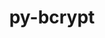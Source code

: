 ---
title: "py-bcrypt"
layout: cache
categories: [package, v0.21.0]
meta: {"versions": ["3.2.0"], "compilers": ["gcc@=11.4.0", "gcc@=9.4.0", "oneapi@=2023.2.0"], "oss": ["ubuntu20.04"], "platforms": ["linux"], "targets": ["neoverse_v1", "ppc64le", "x86_64_v3"], "stacks": ["e4s", "e4s-neoverse_v1", "e4s-oneapi", "e4s-power", "root"], "num_specs": 4, "num_specs_by_stack": {"e4s-neoverse_v1": 1, "root": 4, "e4s-power": 1, "e4s": 1, "e4s-oneapi": 1}}
spec_details: [{"hash": "wmwmjvolowl3ikesv266isrm7lbvmi6i", "compiler": "gcc@=11.4.0", "versions": ["3.2.0"], "os": "ubuntu20.04", "platform": "linux", "target": "neoverse_v1", "variants": ["build_system=python_pip"], "stacks": ["e4s-neoverse_v1", "root"], "size": "-", "tarball": "https://binaries.spack.io/releases/v0.21.0/build_cache/linux-ubuntu20.04-neoverse_v1/gcc-11.4.0/py-bcrypt-3.2.0/linux-ubuntu20.04-neoverse_v1-gcc-11.4.0-py-bcrypt-3.2.0-wmwmjvolowl3ikesv266isrm7lbvmi6i.spack"}, {"hash": "u7nh5duqvhjixbvlwoihwbc7hfbrar4c", "compiler": "gcc@=9.4.0", "versions": ["3.2.0"], "os": "ubuntu20.04", "platform": "linux", "target": "ppc64le", "variants": ["build_system=python_pip"], "stacks": ["e4s-power", "root"], "size": "-", "tarball": "https://binaries.spack.io/releases/v0.21.0/build_cache/linux-ubuntu20.04-ppc64le/gcc-9.4.0/py-bcrypt-3.2.0/linux-ubuntu20.04-ppc64le-gcc-9.4.0-py-bcrypt-3.2.0-u7nh5duqvhjixbvlwoihwbc7hfbrar4c.spack"}, {"hash": "bzakfxg5axmivriikuyypo5nklljkjxv", "compiler": "gcc@=11.4.0", "versions": ["3.2.0"], "os": "ubuntu20.04", "platform": "linux", "target": "x86_64_v3", "variants": ["build_system=python_pip"], "stacks": ["root", "e4s"], "size": "-", "tarball": "https://binaries.spack.io/releases/v0.21.0/build_cache/linux-ubuntu20.04-x86_64_v3/gcc-11.4.0/py-bcrypt-3.2.0/linux-ubuntu20.04-x86_64_v3-gcc-11.4.0-py-bcrypt-3.2.0-bzakfxg5axmivriikuyypo5nklljkjxv.spack"}, {"hash": "wlept5a7ujyp2ws5wkxxpysnrxlhqx75", "compiler": "oneapi@=2023.2.0", "versions": ["3.2.0"], "os": "ubuntu20.04", "platform": "linux", "target": "x86_64_v3", "variants": ["build_system=python_pip"], "stacks": ["e4s-oneapi", "root"], "size": "-", "tarball": "https://binaries.spack.io/releases/v0.21.0/build_cache/linux-ubuntu20.04-x86_64_v3/oneapi-2023.2.0/py-bcrypt-3.2.0/linux-ubuntu20.04-x86_64_v3-oneapi-2023.2.0-py-bcrypt-3.2.0-wlept5a7ujyp2ws5wkxxpysnrxlhqx75.spack"}]
---
